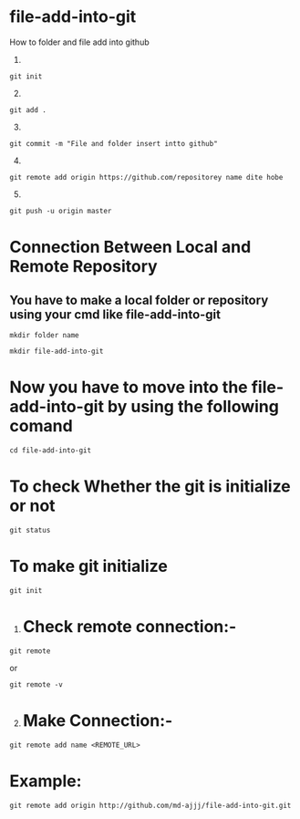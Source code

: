 # file-add-into-git
How to folder and file add into github

1.

```
git init
```  
2.
```
git add .
```  
3.
```
git commit -m "File and folder insert intto github"
```  
4.
```
git remote add origin https://github.com/repositorey name dite hobe
```  
5.
```
git push -u origin master
```  

# Connection Between Local and Remote Repository   
## You have to make a local folder or repository using your cmd like file-add-into-git
```
mkdir folder name 
```  
```
mkdir file-add-into-git
```  
# Now you have to move into the file-add-into-git by using the following comand  
```
cd file-add-into-git
```  
# To check Whether the git is initialize or not  

```
git status
```  


# To make git initialize 
```
git init
```  


1. # Check remote connection:-  
```
git remote
```  
or  
```
git remote -v
```  


2. # Make Connection:-  
```
git remote add name <REMOTE_URL>
```  
# Example:  
```
git remote add origin http://github.com/md-ajjj/file-add-into-git.git
```  

